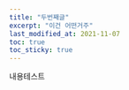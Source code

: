 ```yaml
---
title: "두번째글"
excerpt: "이건 어떤거주"
last_modified_at: 2021-11-07
toc: true
toc_sticky: true
---
```



내용테스트





